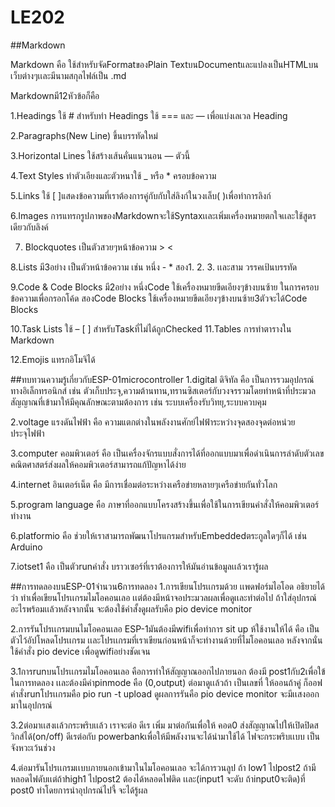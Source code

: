 # LE202

##Markdown

Markdown คือ ใช้สำหรับจัดFormatของPlain TextบนDocumentและแปลงเป็นHTMLบนเว็บต่างๆเเละมีนามสกุลไฟล์เป็น .md

Markdownมี12หัวข้อก็คือ

1.Headings
ใช้ # สำหรับทำ Headings
ใช้ === และ — เพื่อแบ่งเลเวล Heading

2.Paragraphs(New Line)
ขึ้นบรรทัดใหม่

3.Horizontal Lines
ใช้สร้างเส้นคั่นแนวนอน — ตัวนี้

4.Text Styles
ทำตัวเอียงและตัวหนาใช้ _ หรือ * ครอบข้อความ

5.Links
ใช้ [ ]แสดงข้อความที่เราต้องการคู่กับกับใส่ลิงก์ในวงเล็บ( )เพื่อทำการลิงก์

6.Images
การแทรกรูปภาพของMarkdownจะใช้Syntaxเเละเพิ่มเครื่องหมายตกใจเเละใช้สูตรเดียวกับลิงค์

7. Blockquotes
เป็นตัวสวยๆหน้าข้อความ > <

8.Lists มี3อย่าง
เป็นตัวหน้าข้อความ เช่น หนึ่ง - * 
สอง1. 2. 3. 
เเละสาม วรรคเป้นบรรทัด

9.Code & Code Blocks มี2อย่าง
หนึ่งCode
ใช้เครื่องหมายขีดเอียงๆข้างบนซ้าย ในการครอบข้อความเพื่อกรอกโค้ด
สองCode Blocks
ใช้เครื่องหมายขีดเอียงๆข้างบนซ้าย3ตัวจะได้Code Blocks

10.Task Lists
ใช้ – [ ] สำหรับTaskที่ไม่ได้ถูกChecked
11.Tables
การทำตารางใน Markdown

12.Emojis
แทรกอิโมจิได้

##ทบทวนความรู้เกี่ยวกับESP-01microcontroller
1.digital ดิจิทัล คือ เป็นการรวมอุปกรณ์ทางอิเล็กทรอนิกส์ เช่น ตัวเก็บประจุ,ความต้านทาน,ทรานซิสเตอร์กับวงจรรวมโดยทำหน้าที่ประมวลสัญญาณที่เข้ามาให้มีคุณลักษณะตามต้องการ เช่น ระบบเครื่องรับวิทยุ,ระบบควบคุม

2.voltage แรงดันไฟฟ้า คือ ความแตกต่างในพลังงานศักย์ไฟฟ้าระหว่างจุดสองจุดต่อหน่วยประจุไฟฟ้า

3.computer คอมพิวเตอร์ คือ เป็นเครื่องจักรแบบสั่งการได้ที่ออกแบบมาเพื่อดำเนินการลำดับตัวเลขคณิตศาสตร์ส่งผลให้คอมพิวเตอร์สามารถแก้ปัญหาได้ง่าย

4.internet อินเตอร์เน็ต คือ มีการเชื่อมต่อระหว่างเครือข่ายหลายๆเครือข่ายกันทั่วโลก

5.program language  คือ ภาษาที่ออกแบบโครงสร้างขึ้นเพื่อใช้ในการเขียนคำสั่งให้คอมพิวเตอร์ทำงาน

6.platformio คือ ช่วยให้เราสามารถพัฒนาโปรแกรมสําหรับEmbeddedตระกูลใดๆก็ได้ เช่น Arduino

7.iotset1 คือ เป็นตัวrunคำสั่ง บราวเซอร์ที่เราต้องการให้มันอ่านข้อมูลเเล้วเรารู้ผล

##การทดลองบนESP-01จำนวน6การทดลอง
1.การเขียนโปรเเกรมด้วย เเพดฟอร์มไอโอด อธิยายได้ว่า ทำเพื่อเขียนโปรเเกรมไมโอคอนเลอ เเต่ต้องมีหน้าจอประมวลผลเพื่อดูเเละทำต่อไป ถ้าใส่อุปกรณ์อะไรพร้อมเเล้วหลังจากนั้น จะต้องใช้คำสั้งดูผลรับคือ pio device monitor

2.การรันโปรเเกรมบนไมโอคอนเลอ ESP-1มันต้องมีwifiเพื่อทำการ sit up ห้ใช้งานให้ได้ คือ เป็นตัวไว้อัปโหลดโปรเเกรม เเละโปรเเกรมที่เราเขียนก่อนหน้าก็จะทำงานด้วยที่ไมโอคอนเลอ หลังจากนั่นใช้คำสั่ง pio device เพื่อดูwifiอย่างชัดเจน

3.1การrunบนโปรเเกรมไมโอคอนเลอ คือการทำให้สัญญาณออกไปภายนอก ต้องมี post1กับ2เพื่อใข้ในการทดลอง เเละต้องมีค่าpinmode คือ (0,output) ต่อมาดูเเล้วถ้า เป็นเลขที่ ให้ออนถ้าคู่ ก็ออฟ คำสั่งrunโปรเเกรมคือ pio run -t upload ดูผลการรันคือ pio device monitor จะมีเเสงออกมาในอุปกรณ์

3.2ต่อมาเเสงเเล้วกระพริบเเล้ว เราจะต่อ ดีเร เพิ่ม มาต่อกันเพื่อให้ คอด0 ส่งสัญญาณไปให้เปิดปิดสวิกส์ได้(on/off) ดีเรต่อกับ powerbankเพื่อให้มีพลังงานจะได้นำมาใช้ได้ ไฟจะกระพริบเเบบ เป็นจังหวะเว้นช่วง

4.ต่อมารันโปรเเกรมเเบบภายนอกเข้ามาในไมโอคอนเลอ จะได้การวนลูป ถ้า low1 ไปpost2 ถ้ามีหลอดไฟดับเเต่ถ้าhigh1 ไปpost2 ต้องได้หลอดไฟติด เเละ(input1 จะดับ ถ้าinput0จะติด)ที่ post0 ทำโดยการนำอุปกรณ์ไปจี้ จะได้รู้ผล
